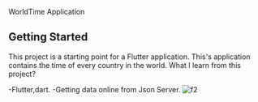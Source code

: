 WorldTime Application


## Getting Started
This project is a starting point for a Flutter application.
This's application contains the time of every country in the world.
What I learn from this project?

-Flutter,dart.
-Getting data online from Json Server.
![f2](https://user-images.githubusercontent.com/114807981/204652136-db6f6b7b-4ff6-4af3-8f81-78908c9167d8.png)


